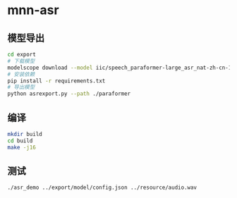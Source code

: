 # mnn-asr

## 模型导出
```sh
cd export
# 下载模型
modelscope download --model iic/speech_paraformer-large_asr_nat-zh-cn-16k-common-vocab8404-online --local_dir paraformer
# 安装依赖
pip install -r requirements.txt
# 导出模型
python asrexport.py --path ./paraformer
```

## 编译
```sh
mkdir build
cd build
make -j16
```

## 测试
```sh
./asr_demo ../export/model/config.json ../resource/audio.wav
```